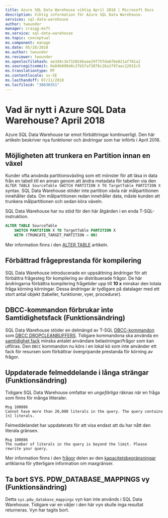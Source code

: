 ```yaml
---
title: Azure SQL Data Warehouse viktig April 2018 | Microsoft Docs
description: Viktig information för Azure SQL Data Warehouse.
services: sql-data-warehouse
author: twounder
manager: craigg-msft
ms.service: sql-data-warehouse
ms.topic: conceptual
ms.component: manage
ms.date: 05/28/2018
ms.author: twounder
ms.reviewer: twounder
ms.openlocfilehash: ae3d4c3e732024baae29f75fda6f6e821af701a2
ms.sourcegitcommit: 0a84b090d4c2fb57af3876c26a1f97aac12015c5
ms.translationtype: MT
ms.contentlocale: sv-SE
ms.lasthandoff: 07/11/2018
ms.locfileid: "38630351"
---
```

# <a name="whats-new-in-azure-sql-data-warehouse-april-2018"></a>Vad är nytt i Azure SQL Data Warehouse? April 2018
Azure SQL Data Warehouse tar emot förbättringar kontinuerligt. Den här artikeln beskriver nya funktioner och ändringar som har införts i April 2018.

## <a name="ability-to-truncate-a-partition-before-a-switch"></a>Möjligheten att trunkera en Partition innan en växel
Kunder ofta använda partitionsväxling som ett mönster för att läsa in data från en tabell till en annan genom att ändra metadata för tabellen via den `ALTER TABLE SourceTable SWITCH PARTITION X TO TargetTable PARTITION X` syntax. SQL Data Warehouse stöder inte partition växla när målpartitionen innehåller data. Om målpartitionen redan innehåller data, måste kunden att trunkera målpartitionen och sedan köra växeln.

SQL Data Warehouse har nu stöd för den här åtgärden i en enda T-SQL-instruktion.

```sql
ALTER TABLE SourceTable 
    SWITCH PARTITION X TO TargetTable PARTITION X
    WITH (TRUNCATE_TARGET_PARTITION = ON)
```
Mer information finns i den [ALTER TABLE](https://docs.microsoft.com/sql/t-sql/statements/alter-table-transact-sql) artikeln.

## <a name="improved-query-compilation-performance"></a>Förbättrad frågeprestanda för kompilering
SQL Data Warehouse introducerade en uppsättning ändringar för att förbättra frågesteg för kompilering av distribuerade frågor. De här ändringarna förbättra kompilering frågetider upp till **10 x** minskar den totala fråga körning körningar. Dessa ändringar är tydligare på datalager med ett stort antal objekt (tabeller, funktioner, vyer, procedurer).

## <a name="dbcc-commands-do-not-consume-concurrency-slots-behavior-change"></a>DBCC-kommandon förbrukar inte Samtidighetsfack (Funktionsändring)
SQL Data Warehouse stöder en delmängd av T-SQL [DBCC-kommandon](https://docs.microsoft.com/sql/t-sql/database-console-commands/dbcc-transact-sql) som [DBCC DROPCLEANBUFFERS](https://docs.microsoft.com/sql/t-sql/database-console-commands/dbcc-dropcleanbuffers-transact-sql). Tidigare kommandona ska använda en [samtidighet fack](https://docs.microsoft.com/azure/sql-data-warehouse/resource-classes-for-workload-management#concurrency-slots) minska antalet användare belastningar/frågor som kan utföras. Den `DBCC` kommandon nu körs i en lokal kö som inte använder ett fack för resursen som förbättrar övergripande prestanda för körning av frågor.

## <a name="updated-error-message-for-excessive-literals-behavior-change"></a>Uppdaterade felmeddelande i långa strängar (Funktionsändring)
Tidigare SQL Data Warehouse omfattar en *ungefärliga* räknas när en fråga som finns för många litteraler.
```
Msg 100086
Cannot have more than 20,000 literals in the query. The query contains [n] literals.
```

Felmeddelandet har uppdaterats för att visa endast att du har nått den literala gränsen.
```
Msg 100086
The number of literals in the query is beyond the limit. Please rewrite your query.
```

Mer information finns i den [frågor](https://docs.microsoft.com/azure/sql-data-warehouse/sql-data-warehouse-service-capacity-limits#queries) delen av den [kapacitetsbegränsningar](https://docs.microsoft.com/azure/sql-data-warehouse/sql-data-warehouse-service-capacity-limits) artiklarna för ytterligare information om maxgränser.

## <a name="removed-the-syspdwdatabasemappings-view-behavior-change"></a>Ta bort SYS. PDW_DATABASE_MAPPINGS vy (Funktionsändring)
Detta `sys.pdw_database_mappings` vyn kan inte används i SQL Data Warehouse. Tidigare var en väljer i den här vyn skulle inga resultat returneras. Vyn har tagits bort. 